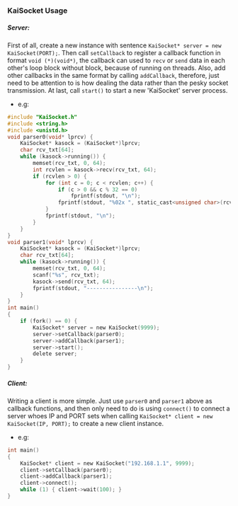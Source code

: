 ### KaiSocket Usage

##### Server:
First of all, create a new instance with sentence `KaiSocket* server = new KaiSocket(PORT);`. Then call `setCallback` to register a callback function in format `void (*)(void*)`, the callback can used to `recv` or `send` data in each other's loop block without block, because of running on threads. Also, add other callbacks in the same format by calling `addCallback`, therefore, just need to be attention to is how dealing the data rather than the pesky socket transmission. At last, call `start()` to start a new 'KaiSocket' server process.
* e.g:
```c
#include "KaiSocket.h"
#include <string.h>
#include <unistd.h>
void parser0(void* lprcv) {
    KaiSocket* kasock = (KaiSocket*)lprcv;
    char rcv_txt[64];
    while (kasock->running()) {
        memset(rcv_txt, 0, 64);
        int rcvlen = kasock->recv(rcv_txt, 64);
        if (rcvlen > 0) {
            for (int c = 0; c < rcvlen; c++) {
                if (c > 0 && c % 32 == 0)
                    fprintf(stdout, "\n");
                fprintf(stdout, "%02x ", static_cast<unsigned char>(rcv_txt[c]));
            }
            fprintf(stdout, "\n");
        }
    }
}
void parser1(void* lprcv) {
    KaiSocket* kasock = (KaiSocket*)lprcv;
    char rcv_txt[64];
    while (kasock->running()) {
        memset(rcv_txt, 0, 64);
        scanf("%s", rcv_txt);
        kasock->send(rcv_txt, 64);
        fprintf(stdout, "----------------\n");
    }
}
int main() 
{
    if (fork() == 0) {
        KaiSocket* server = new KaiSocket(9999);
        server->setCallback(parser0);
        server->addCallback(parser1);
        server->start();
        delete server;
    }
}
```
##### Client:
Writing a client is more simple. Just use `parser0` and `parser1` above as callback functions, and then only need to do is using `connect()` to connect a server whoes IP and PORT sets when calling `KaiSocket* client = new KaiSocket(IP, PORT);` to create a new client instance.
* e.g:
```c
int main()
{
    KaiSocket* client = new KaiSocket("192.168.1.1", 9999);
    client->setCallback(parser0);
    client->addCallback(parser1);
    client->connect();
    while (1) { client->wait(100); }
}
```
